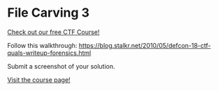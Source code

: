 # File Carving 3

[Check out our free CTF Course!](https://academy.hoppersroppers.org/mod/page/view.php?id=575)

Follow this walkthrough: <https://blog.stalkr.net/2010/05/defcon-18-ctf-quals-writeup-forensics.html>

Submit a screenshot of your solution. 

[Visit the course page!](https://academy.hoppersroppers.org/mod/assign/view.php?id=575)
